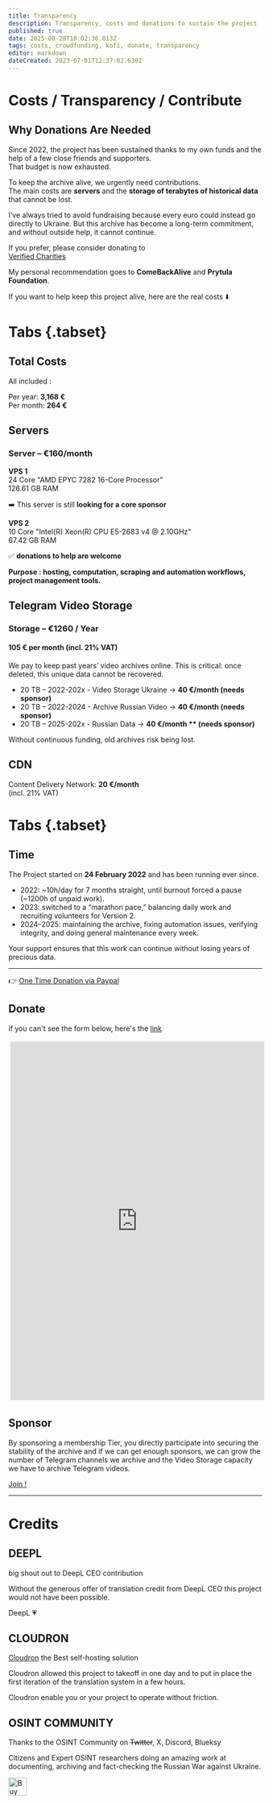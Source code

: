 ```yaml
---
title: Transparency
description: Transparency, costs and donations to sustain the project
published: true
date: 2025-08-28T10:02:36.013Z
tags: costs, crowdfunding, kofi, donate, transparency
editor: markdown
dateCreated: 2023-07-01T12:37:02.630Z
---
```


# Costs / Transparency / Contribute

## Why Donations Are Needed

Since 2022, the project has been sustained thanks to my own funds and the help of a few close friends and supporters.  
That budget is now exhausted.  

To keep the archive alive, we urgently need contributions.  
The main costs are **servers** and the **storage of terabytes of historical data** that cannot be lost.  

I’ve always tried to avoid fundraising because every euro could instead go directly to Ukraine. But this archive has become a long-term commitment, and without outside help, it cannot continue.  

If you prefer, please consider donating to  
[Verified Charities](https://standforukraine.com/)  

My personal recommendation goes to **ComeBackAlive** and **Prytula Foundation**.  

If you want to help keep this project alive, here are the real costs ⬇️  

# Tabs {.tabset}
## Total Costs
All included : 

Per year: **3,168 €**  
Per month: **264 €**  

## Servers
### Server – €160/month

**VPS 1**  
24 Core "AMD EPYC 7282 16-Core Processor"  
126.61 GB RAM  

➡️ This server is still **looking for a core sponsor**  

**VPS 2**  
10 Core "Intel(R) Xeon(R) CPU E5-2683 v4 @ 2.10GHz"  
67.42 GB RAM  

✅ **donations to help are welcome**  

**Purpose : hosting, computation, scraping and automation workflows, project management tools.**  

## Telegram Video Storage
### Storage – €1260 / Year
#### 105 € per month (incl. 21% VAT)

We pay to keep past years’ video archives online. This is critical: once deleted, this unique data cannot be recovered.  

- 20 TB – 2022-202x - Video Storage Ukraine → **40 €/month (needs sponsor)**  
- 20 TB – 2022-2024 - Archive Russian Video → **40 €/month (needs sponsor)**  
- 20 TB – 2025-202x - Russian Data → **40 €/month ** (needs sponsor)**

Without continuous funding, old archives risk being lost.  

## CDN
Content Delivery Network: **20 €/month**  
(incl. 21% VAT)  

# Tabs {.tabset}

## Time

The Project started on **24 February 2022** and has been running ever since.  

- 2022: ~10h/day for 7 months straight, until burnout forced a pause (~1200h of unpaid work).  
- 2023: switched to a “marathon pace,” balancing daily work and recruiting volunteers for Version 2.  
- 2024–2025: maintaining the archive, fixing automation issues, verifying integrity, and doing general maintenance every week.  

Your support ensures that this work can continue without losing years of precious data.  

---

👉 [One Time Donation via Paypal](https://www.paypal.com/paypalme/osintukraine)  


## Donate

if you can't see the form below, here's the [link](https://ko-fi.com/cyberbenb)

<iframe id='kofiframe' src='https://ko-fi.com/cyberbenb/?hidefeed=true&widget=true&embed=true&preview=true' style='border:none;width:100%;padding:4px;background:#f9f9f9;' height='712' title='cyberbenb'></iframe>


## Sponsor

By sponsoring a membership Tier, you directly participate into securing the stability of the archive and if we can get enough sponsors, we can grow the number of Telegram channels we archive and the Video Storage capacity we have to archive Telegram videos.

[Join !](https://ko-fi.com/cyberbenb/tiers)

---


# Credits  

## DEEPL

big shout out to DeepL CEO contribution

Without the generous offer of translation credit from DeepL CEO this project would not have been possible.

DeepL 💗  

## CLOUDRON

[Cloudron](https://cloudron.io) the Best self-hosting solution

Cloudron allowed this project to takeoff in one day and to put in place the first iteration of the translation system in a few hours.

Cloudron enable you or your project to operate without friction.

## OSINT COMMUNITY

Thanks to the OSINT Community on ~~Twitter~~, X, Discord, Blueksy

Citizens and Expert OSINT researchers doing an amazing work at documenting, archiving and fact-checking the Russian War against Ukraine.

<a href='https://ko-fi.com/E1E2E81MW' target='_blank'><img height='36' style='border:0px;height:36px;' src='https://storage.ko-fi.com/cdn/kofi2.png?v=3' border='0' alt='Buy Me a Coffee at ko-fi.com' /></a>